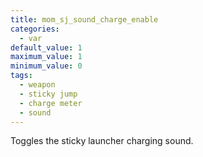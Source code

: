 ```yaml
---
title: mom_sj_sound_charge_enable
categories:
  - var
default_value: 1
maximum_value: 1
minimum_value: 0
tags:
  - weapon
  - sticky jump
  - charge meter
  - sound
---
```


Toggles the sticky launcher charging sound.
